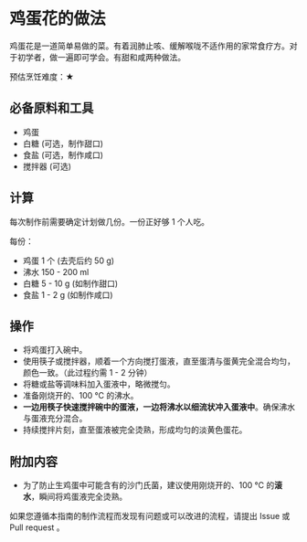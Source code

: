 # 鸡蛋花的做法

鸡蛋花是一道简单易做的菜。有着润肺止咳、缓解喉咙不适作用的家常食疗方。对于初学者，做一遍即可学会。有甜和咸两种做法。

预估烹饪难度：★

## 必备原料和工具

- 鸡蛋
- 白糖 (可选，制作甜口)
- 食盐 (可选，制作咸口)
- 搅拌器 (可选)

## 计算

每次制作前需要确定计划做几份。一份正好够 1 个人吃。

每份：

- 鸡蛋 1 个 (去壳后约 50 g)
- 沸水 150 - 200 ml
- 白糖 5 - 10 g (如制作甜口)
- 食盐 1 - 2 g (如制作咸口)

## 操作

- 将鸡蛋打入碗中。
- 使用筷子或搅拌器，顺着一个方向搅打蛋液，直至蛋清与蛋黄完全混合均匀，颜色一致。（此过程约需 1 - 2 分钟）
- 将糖或盐等调味料加入蛋液中，略微搅匀。
- 准备刚烧开的、100 ℃ 的沸水。
- **一边用筷子快速搅拌碗中的蛋液，一边将沸水以细流状冲入蛋液中**。确保沸水与蛋液充分混合。
- 持续搅拌片刻，直至蛋液被完全烫熟，形成均匀的淡黄色蛋花。

## 附加内容

- 为了防止生鸡蛋中可能含有的沙门氏菌，建议使用刚烧开的、100 ℃ 的**滚水**，瞬间将鸡蛋液完全烫熟。

如果您遵循本指南的制作流程而发现有问题或可以改进的流程，请提出 Issue 或 Pull request 。


